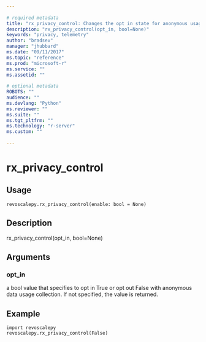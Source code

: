 ```yaml
--- 
 
# required metadata 
title: "rx_privacy_control: Changes the opt in state for anonymous usage collection" 
description: "rx_privacy_control(opt_in, bool=None)" 
keywords: "privacy, telemetry" 
author: "bradsev" 
manager: "jhubbard" 
ms.date: "09/11/2017" 
ms.topic: "reference" 
ms.prod: "microsoft-r" 
ms.service: "" 
ms.assetid: "" 
 
# optional metadata 
ROBOTS: "" 
audience: "" 
ms.devlang: "Python" 
ms.reviewer: "" 
ms.suite: "" 
ms.tgt_pltfrm: "" 
ms.technology: "r-server" 
ms.custom: "" 
 
---
```


# rx_privacy_control


 


## Usage



```
revoscalepy.rx_privacy_control(enable: bool = None)
```





## Description

rx_privacy_control(opt_in, bool=None)


## Arguments


### opt_in

a bool value that specifies to opt in True or opt out False with anonymous data usage collection.
If not specified, the value is returned.


## Example



```
import revoscalepy
revoscalepy.rx_privacy_control(False)
```

